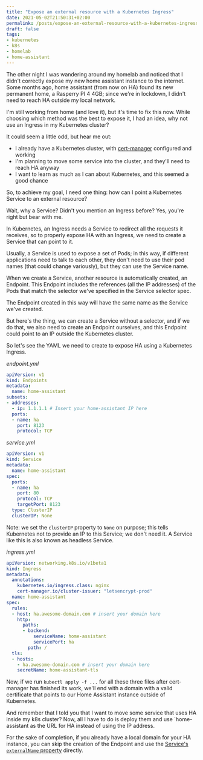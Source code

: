 ```yaml
---
title: "Expose an external resource with a Kubernetes Ingress"
date: 2021-05-02T21:50:31+02:00
permalink: /posts/expose-an-external-resource-with-a-kubernetes-ingress/
draft: false
tags:
- kubernetes
- k8s
- homelab
- home-assistant
---
```


The other night I was wandering around my homelab and noticed that I didn't correctly expose my new home assistant instance to the internet. Some months ago, home assistant (from now on HA) found its new permanent home, a Rasperry PI 4 4GB; since we're in lockdown, I didn't need to reach HA outside my local network.

I'm still working from home (and love it), but it's time to fix this now. While choosing which method was the best to expose it, I had an idea, why not use an Ingress in my Kubernetes cluster?

It could seem a little odd, but hear me out:

- I already have a Kubernetes cluster, with [cert-manager](https://cert-manager.io/docs/) configured and working
- I'm planning to move some service into the cluster, and they'll need to reach HA anyway
- I want to learn as much as I can about Kubernetes, and this seemed a good chance

So, to achieve my goal, I need one thing: how can I point a Kubernetes Service to an external resource?

Wait, why a Service? Didn't you mention an Ingress before? Yes, you're right but bear with me.

In Kubernetes, an Ingress needs a Service to redirect all the requests it receives, so to properly expose HA with an Ingress, we need to create a Service that can point to it.

Usually, a Service is used to expose a set of Pods; in this way, if different applications need to talk to each other, they don't need to use their pod names (that could change variously), but they can use the Service name.

When we create a Service, another resource is automatically created, an Endpoint. This Endpoint includes the references (all the IP addresses) of the Pods that match the selector we've specified in the Service selector spec.

The Endpoint created in this way will have the same name as the Service we've created.

But here's the thing, we can create a Service without a selector, and if we do that, we also need to create an Endpoint ourselves, and this Endpoint could point to an IP outside the Kubernetes cluster.

So let's see the YAML we need to create to expose HA using a Kubernetes Ingress.

_endpoint.yml_

```yaml
apiVersion: v1
kind: Endpoints
metadata:
  name: home-assistant
subsets:
- addresses:
  - ip: 1.1.1.1 # Insert your home-assistant IP here
  ports:
  - name: ha
    port: 8123
    protocol: TCP
```

_service.yml_

```yaml
apiVersion: v1
kind: Service
metadata:
  name: home-assistant
spec:
  ports:
  - name: ha
    port: 80
    protocol: TCP
    targetPort: 8123
  type: ClusterIP
  clusterIP: None
```

Note: we set the `clusterIP` property to `None` on purpose; this tells Kubernetes not to provide an IP to this Service; we don't need it. A Service like this is also known as headless Service.

_ingress.yml_

```yaml
apiVersion: networking.k8s.io/v1beta1
kind: Ingress
metadata:
  annotations:
    kubernetes.io/ingress.class: nginx
    cert-manager.io/cluster-issuer: "letsencrypt-prod"
  name: home-assistant
spec:
  rules:
  - host: ha.awesome-domain.com # insert your domain here
    http:
      paths:
      - backend:
          serviceName: home-assistant
          servicePort: ha
        path: /
  tls:
  - hosts:
    - ha.awesome-domain.com # insert your domain here
    secretName: home-assistant-tls
```

Now, if we run `kubectl apply -f ...` for all these three files after cert-manager has finished its work, we'll end with a domain with a valid certificate that points to our Home Assistant instance outside of Kubernetes.

And remember that I told you that I want to move some service that uses HA inside my k8s cluster? Now, all I have to do is deploy them and use `home-assistant as the URL for HA instead of using the IP address.

For the sake of completion, if you already have a local domain for your HA instance, you can skip the creation of the Endpoint and use the [Service's `externalName` property](https://kubernetes.io/docs/concepts/services-networking/service/#externalname) directly.
